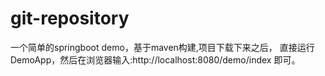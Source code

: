 # git-repository
一个简单的springboot demo，基于maven构建,项目下载下来之后，
直接运行DemoApp，然后在浏览器输入:http://localhost:8080/demo/index 即可。
